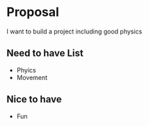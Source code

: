 # Proposal

I want to build a project including good physics

## Need to have List
- Phyics
- Movement

## Nice to have
- Fun
